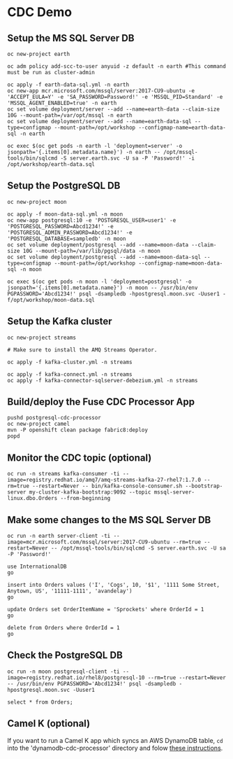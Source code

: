 # CDC Demo

## Setup the MS SQL Server DB

```
oc new-project earth

oc adm policy add-scc-to-user anyuid -z default -n earth #This command must be run as cluster-admin

oc apply -f earth-data-sql.yml -n earth
oc new-app mcr.microsoft.com/mssql/server:2017-CU9-ubuntu -e 'ACCEPT_EULA=Y' -e 'SA_PASSWORD=Password!' -e 'MSSQL_PID=Standard' -e 'MSSQL_AGENT_ENABLED=true' -n earth
oc set volume deployment/server --add --name=earth-data --claim-size 10G --mount-path=/var/opt/mssql -n earth
oc set volume deployment/server --add --name=earth-data-sql --type=configmap --mount-path=/opt/workshop --configmap-name=earth-data-sql -n earth

oc exec $(oc get pods -n earth -l 'deployment=server' -o jsonpath='{.items[0].metadata.name}') -n earth -- /opt/mssql-tools/bin/sqlcmd -S server.earth.svc -U sa -P 'Password!' -i /opt/workshop/earth-data.sql
```

## Setup the PostgreSQL DB

```
oc new-project moon

oc apply -f moon-data-sql.yml -n moon
oc new-app postgresql:10 -e 'POSTGRESQL_USER=user1' -e 'POSTGRESQL_PASSWORD=Abcd1234!' -e 'POSTGRESQL_ADMIN_PASSWORD=Abcd1234!' -e 'POSTGRESQL_DATABASE=sampledb' -n moon
oc set volume deployment/postgresql --add --name=moon-data --claim-size 10G --mount-path=/var/lib/pgsql/data -n moon
oc set volume deployment/postgresql --add --name=moon-data-sql --type=configmap --mount-path=/opt/workshop --configmap-name=moon-data-sql -n moon

oc exec $(oc get pods -n moon -l 'deployment=postgresql' -o jsonpath='{.items[0].metadata.name}') -n moon -- /usr/bin/env PGPASSWORD='Abcd1234!' psql -dsampledb -hpostgresql.moon.svc -Uuser1 -f/opt/workshop/moon-data.sql
```

## Setup the Kafka cluster

```
oc new-project streams

# Make sure to install the AMQ Streams Operator.

oc apply -f kafka-cluster.yml -n streams

oc apply -f kafka-connect.yml -n streams
oc apply -f kafka-connector-sqlserver-debezium.yml -n streams
```

## Build/deploy the Fuse CDC Processor App

```
pushd postgresql-cdc-processor
oc new-project camel
mvn -P openshift clean package fabric8:deploy
popd
```

## Monitor the CDC topic (optional)

```
oc run -n streams kafka-consumer -ti --image=registry.redhat.io/amq7/amq-streams-kafka-27-rhel7:1.7.0 --rm=true --restart=Never -- bin/kafka-console-consumer.sh --bootstrap-server my-cluster-kafka-bootstrap:9092 --topic mssql-server-linux.dbo.Orders --from-beginning
```

## Make some changes to the MS SQL Server DB

```
oc run -n earth server-client -ti --image=mcr.microsoft.com/mssql/server:2017-CU9-ubuntu --rm=true --restart=Never -- /opt/mssql-tools/bin/sqlcmd -S server.earth.svc -U sa -P 'Password!'
```

```
use InternationalDB
go

insert into Orders values ('I', 'Cogs', 10, '$1', '1111 Some Street, Anytown, US', '11111-1111', 'avandelay')
go

update Orders set OrderItemName = 'Sprockets' where OrderId = 1
go

delete from Orders where OrderId = 1
go
```

## Check the PostgreSQL DB

```
oc run -n moon postgresql-client -ti --image=registry.redhat.io/rhel8/postgresql-10 --rm=true --restart=Never -- /usr/bin/env PGPASSWORD='Abcd1234!' psql -dsampledb -hpostgresql.moon.svc -Uuser1
```

```
select * from Orders;
```

## Camel K (optional)

If you want to run a Camel K app which syncs an AWS DynamoDB table, `cd` into the 'dynamodb-cdc-processor' directory and folow [these instructions](./dynamodb-cdc-processor/README.md).
